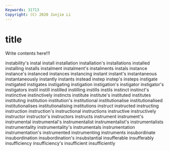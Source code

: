 ```yaml
---
Keywords: 31713
Copyright: (C) 2020 Junjie Li
---
```


# title

Write contents here!!!
 
instability's 
instal
install 
installation 
installation's 
installations 
installed 
installing 
installs 
instalment 
instalment's 
instalments
instals 
instance 
instance's 
instanced 
instances 
instancing 
instant 
instant's 
instantaneous 
instantaneously
instantly 
instants 
instead 
instep 
instep's 
insteps 
instigate 
instigated 
instigates 
instigating
instigation 
instigation's 
instigator 
instigator's 
instigators 
instil 
instill 
instilled 
instilling 
instills
instils 
instinct 
instinct's 
instinctive 
instinctively 
instincts 
institute 
institute's 
instituted 
institutes
instituting 
institution 
institution's 
institutional 
institutionalise 
institutionalised 
institutionalises 
institutionalising 
institutions 
instruct
instructed 
instructing 
instruction 
instruction's 
instructional 
instructions 
instructive 
instructively 
instructor 
instructor's
instructors 
instructs 
instrument 
instrument's 
instrumental 
instrumental's 
instrumentalist 
instrumentalist's 
instrumentalists 
instrumentality
instrumentality's 
instrumentals 
instrumentation 
instrumentation's 
instrumented 
instrumenting 
instruments 
insubordinate 
insubordination 
insubordination's
insubstantial 
insufferable 
insufferably 
insufficiency 
insufficiency's 
insufficient 
insufficiently 
